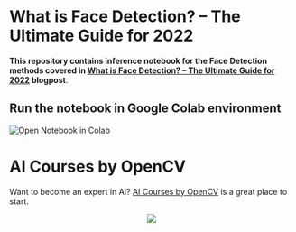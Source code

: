 # What is Face Detection? – The Ultimate Guide for 2022

**This repository contains inference notebook for the Face Detection methods covered in [What is Face Detection? – The Ultimate Guide for 2022](https://learnopencv.com/what-is-face-detection-the-ultimate-guide/) blogpost**.


## Run the notebook in Google Colab environment
![Open Notebook in Colab](https://colab.research.google.com/github/spmallick/learnopencv/blob/master/Face-Detection-Ultimate-Guide/face_detection_inference_combined.ipynb)

# AI Courses by OpenCV

Want to become an expert in AI? [AI Courses by OpenCV](https://opencv.org/courses/) is a great place to start. 

<a href="https://opencv.org/courses/">
<p align="center"> 
<img src="https://www.learnopencv.com/wp-content/uploads/2020/04/AI-Courses-By-OpenCV-Github.png">
</p>
</a>

